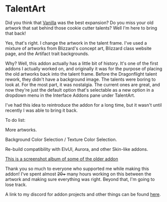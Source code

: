 # TalentArt
Did you think that [Vanilla](https://www.wowhead.com/classic/talent-calc) was the best expansion? Do you miss your old artwork that sat behind those cookie cutter talents? Well I'm here to bring that back!

Yes, that's right. I change the artwork in the talent frame. I've used a mixture of artworks from Blizzard's concept art, Blizzard class website page, and the Artifact trait backgrounds.

Why? Well, this addon actually has a little bit of history. It's one of the first addons I actually worked on, and originally it was for the purpose of placing the old artworks back into the talent frame. Before the Dragonflight talent rework, they didn't have a background image. The talents were boring to look at. For the most part, it was nostalgia. The current ones are great, and now they're just the default option that's selectable as a new option in a dropdown menu in the Interface Addons pane under TalentArt.

I've had this idea to reintroduce the addon for a long time, but it wasn't until recently I was able to bring it back.

To do list:

More artworks.

Background Color Selection / Texture Color Selection.

Re-build compatibility with ElvUI, Aurora, and other Skin-like addons.

[This is a screenshot album of some of the older addon](http://imgur.com/a/0KAUJ)

Thank you so much to everyone who supported me while making this addon! I've spent almost ~~20+~~ many hours working on this between the artwork and making sure everything was right. Beyond that, I'm going to lose track.


A link to my discord for addon projects and other things can be found [here](https://discord.gg/tA4rrmjPp8).
